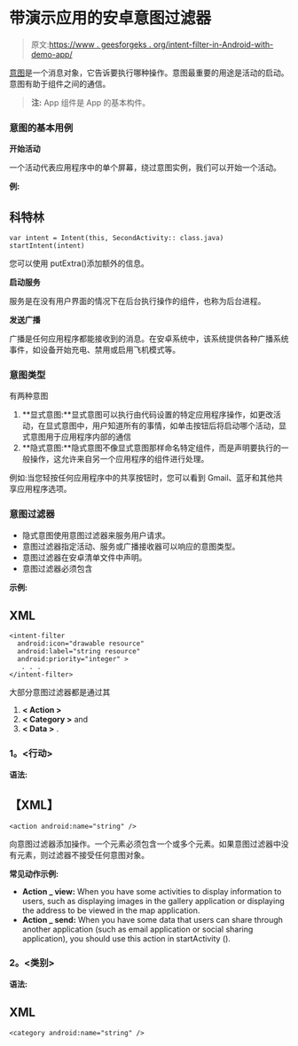 # 带演示应用的安卓意图过滤器

> 原文:[https://www . geesforgeks . org/intent-filter-in-Android-with-demo-app/](https://www.geeksforgeeks.org/intent-filter-in-android-with-demo-app/)

[意图](https://www.geeksforgeeks.org/what-is-intent-in-android/)是一个消息对象，它告诉要执行哪种操作。意图最重要的用途是活动的启动。意图有助于组件之间的通信。

> **注:** App 组件是 App 的基本构件。

### **意图的基本用例**

**开始活动**

一个活动代表应用程序中的单个屏幕，绕过意图实例，我们可以开始一个活动。

**例:**

## 科特林

```
var intent = Intent(this, SecondActivity:: class.java)
startIntent(intent)
```

您可以使用 putExtra()添加额外的信息。

**启动服务**

服务是在没有用户界面的情况下在后台执行操作的组件，也称为后台进程。

**发送广播**

广播是任何应用程序都能接收到的消息。在安卓系统中，该系统提供各种广播系统事件，如设备开始充电、禁用或启用飞机模式等。

### 意图类型

有两种意图

1.  **显式意图:**显式意图可以执行由代码设置的特定应用程序操作，如更改活动，在显式意图中，用户知道所有的事情，如单击按钮后将启动哪个活动，显式意图用于应用程序内部的通信
2.  **隐式意图:**隐式意图不像显式意图那样命名特定组件，而是声明要执行的一般操作，这允许来自另一个应用程序的组件进行处理。

例如:当您轻按任何应用程序中的共享按钮时，您可以看到 Gmail、蓝牙和其他共享应用程序选项。

### **意图过滤器**

*   隐式意图使用意图过滤器来服务用户请求。
*   意图过滤器指定活动、服务或广播接收器可以响应的意图类型。
*   意图过滤器在安卓清单文件中声明。
*   意图过滤器必须包含

**示例:**

## XML

```
<intent-filter
  android:icon="drawable resource"
  android:label="string resource"
  android:priority="integer" >
   . . .
</intent-filter>
```

大部分意图过滤器都是通过其

1.  **< Action >**
2.  **< Category >** and
3.  **< Data >** .

### **1。<行动>**

**语法:**

## 【XML】

```
<action android:name="string" />
```

向意图过滤器添加操作。一个<intent-filter>元素必须包含一个或多个<action>元素。如果意图过滤器中没有<action>元素，则过滤器不接受任何意图对象。</action></action></intent-filter>

**常见动作示例:**

*   **Action _ view:** When you have some activities to display information to users, such as displaying images in the gallery application or displaying the address to be viewed in the map application.
*   **Action _ send:** When you have some data that users can share through another application (such as email application or social sharing application), you should use this action in startActivity ().

### **2。<类别>**

**语法:**

## XML

```
<category android:name="string" />
```